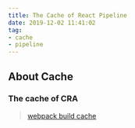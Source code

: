```yaml
---
title: The Cache of React Pipeline
date: 2019-12-02 11:41:02
tag:
- cache
- pipeline
---
```


## About Cache


### The cache of CRA

> [webpack build cache](https://webpack.js.org/configuration/other-options/#cache)
<!--stackedit_data:
eyJoaXN0b3J5IjpbMTk4NDEwODE4NV19
-->